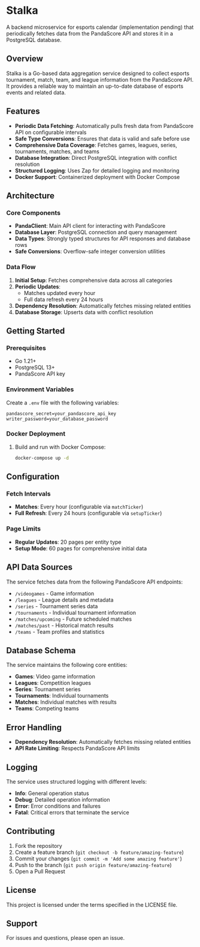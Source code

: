 # Stalka

A backend microservice for esports calendar (implementation pending) that periodically fetches data from the PandaScore API and stores it in a PostgreSQL database.

## Overview

Stalka is a Go-based data aggregation service designed to collect esports tournament, match, team, and league information from the PandaScore API. It provides a reliable way to maintain an up-to-date database of esports events and related data.

## Features

- **Periodic Data Fetching**: Automatically pulls fresh data from PandaScore API on configurable intervals
- **Safe Type Conversions**: Ensures that data is valid and safe before use
- **Comprehensive Data Coverage**: Fetches games, leagues, series, tournaments, matches, and teams
- **Database Integration**: Direct PostgreSQL integration with conflict resolution
- **Structured Logging**: Uses Zap for detailed logging and monitoring
- **Docker Support**: Containerized deployment with Docker Compose

## Architecture

### Core Components

- **PandaClient**: Main API client for interacting with PandaScore
- **Database Layer**: PostgreSQL connection and query management
- **Data Types**: Strongly typed structures for API responses and database rows
- **Safe Conversions**: Overflow-safe integer conversion utilities

### Data Flow

1. **Initial Setup**: Fetches comprehensive data across all categories
2. **Periodic Updates**:
   - Matches updated every hour
   - Full data refresh every 24 hours
3. **Dependency Resolution**: Automatically fetches missing related entities
4. **Database Storage**: Upserts data with conflict resolution

## Getting Started

### Prerequisites

- Go 1.21+
- PostgreSQL 13+
- PandaScore API key

### Environment Variables

Create a `.env` file with the following variables:

```env
pandascore_secret=your_pandascore_api_key
writer_password=your_database_password
```

### Docker Deployment

1. Build and run with Docker Compose:

   ```bash
   docker-compose up -d
   ```

## Configuration

### Fetch Intervals

- **Matches**: Every hour (configurable via `matchTicker`)
- **Full Refresh**: Every 24 hours (configurable via `setupTicker`)

### Page Limits

- **Regular Updates**: 20 pages per entity type
- **Setup Mode**: 60 pages for comprehensive initial data

## API Data Sources

The service fetches data from the following PandaScore API endpoints:

- `/videogames` - Game information
- `/leagues` - League details and metadata
- `/series` - Tournament series data
- `/tournaments` - Individual tournament information
- `/matches/upcoming` - Future scheduled matches
- `/matches/past` - Historical match results
- `/teams` - Team profiles and statistics

## Database Schema

The service maintains the following core entities:

- **Games**: Video game information
- **Leagues**: Competition leagues
- **Series**: Tournament series
- **Tournaments**: Individual tournaments
- **Matches**: Individual matches with results
- **Teams**: Competing teams

## Error Handling

- **Dependency Resolution**: Automatically fetches missing related entities
- **API Rate Limiting**: Respects PandaScore API limits

## Logging

The service uses structured logging with different levels:

- **Info**: General operation status
- **Debug**: Detailed operation information
- **Error**: Error conditions and failures
- **Fatal**: Critical errors that terminate the service

## Contributing

1. Fork the repository
2. Create a feature branch (`git checkout -b feature/amazing-feature`)
3. Commit your changes (`git commit -m 'Add some amazing feature'`)
4. Push to the branch (`git push origin feature/amazing-feature`)
5. Open a Pull Request

## License

This project is licensed under the terms specified in the LICENSE file.

## Support

For issues and questions, please open an issue.
